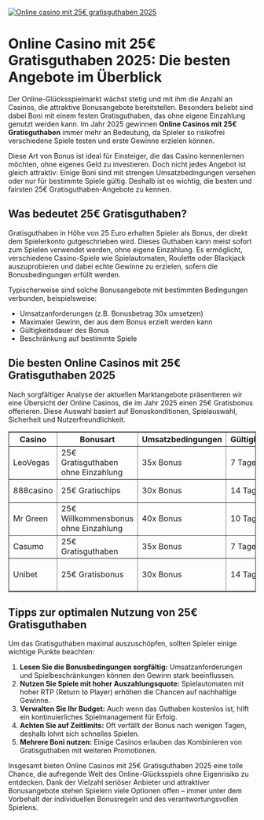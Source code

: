 [![Online casino mit 25€ gratisguthaben 2025](https://123-caf.pages.dev/gitsignup.png)](https://vrmoo.ru/Bt82HjjY)

<h1>Online Casino mit 25€ Gratisguthaben 2025: Die besten Angebote im Überblick</h1>  <p>Der Online-Glücksspielmarkt wächst stetig und mit ihm die Anzahl an Casinos, die attraktive Bonusangebote bereitstellen. Besonders beliebt sind dabei Boni mit einem festen Gratisguthaben, das ohne eigene Einzahlung genutzt werden kann. Im Jahr 2025 gewinnen <strong>Online Casinos mit 25€ Gratisguthaben</strong> immer mehr an Bedeutung, da Spieler so risikofrei verschiedene Spiele testen und erste Gewinne erzielen können.</p>  <p>Diese Art von Bonus ist ideal für Einsteiger, die das Casino kennenlernen möchten, ohne eigenes Geld zu investieren. Doch nicht jedes Angebot ist gleich attraktiv: Einige Boni sind mit strengen Umsatzbedingungen versehen oder nur für bestimmte Spiele gültig. Deshalb ist es wichtig, die besten und fairsten 25€ Gratisguthaben-Angebote zu kennen.</p>  <h2>Was bedeutet 25€ Gratisguthaben?</h2>  <p>Gratisguthaben in Höhe von 25 Euro erhalten Spieler als Bonus, der direkt dem Spielerkonto gutgeschrieben wird. Dieses Guthaben kann meist sofort zum Spielen verwendet werden, ohne eigene Einzahlung. Es ermöglicht, verschiedene Casino-Spiele wie Spielautomaten, Roulette oder Blackjack auszuprobieren und dabei echte Gewinne zu erzielen, sofern die Bonusbedingungen erfüllt werden.</p>  <p>Typischerweise sind solche Bonusangebote mit bestimmten Bedingungen verbunden, beispielsweise:</p>  <ul>   <li>Umsatzanforderungen (z.B. Bonusbetrag 30x umsetzen)</li>   <li>Maximaler Gewinn, der aus dem Bonus erzielt werden kann</li>   <li>Gültigkeitsdauer des Bonus</li>   <li>Beschränkung auf bestimmte Spiele</li> </ul>  <h2>Die besten Online Casinos mit 25€ Gratisguthaben 2025</h2>  <p>Nach sorgfältiger Analyse der aktuellen Marktangebote präsentieren wir eine Übersicht der Online Casinos, die im Jahr 2025 einen 25€ Gratisbonus offerieren. Diese Auswahl basiert auf Bonuskonditionen, Spielauswahl, Sicherheit und Nutzerfreundlichkeit.</p>  <table border="1" cellpadding="8" cellspacing="0">   <thead>     <tr>       <th>Casino</th>       <th>Bonusart</th>       <th>Umsatzbedingungen</th>       <th>Gültigkeit</th>       <th>Besonderheiten</th>     </tr>   </thead>   <tbody>     <tr>       <td>LeoVegas</td>       <td>25€ Gratisguthaben ohne Einzahlung</td>       <td>35x Bonus</td>       <td>7 Tage</td>       <td>Große Spielauswahl, mobile App</td>     </tr>     <tr>       <td>888casino</td>       <td>25€ Gratischips</td>       <td>30x Bonus</td>       <td>14 Tage</td>       <td>Exklusive Slots und Poker</td>     </tr>     <tr>       <td>Mr Green</td>       <td>25€ Willkommensbonus ohne Einzahlung</td>       <td>40x Bonus</td>       <td>10 Tage</td>       <td>Live-Casino Bonus nutzbar</td>     </tr>     <tr>       <td>Casumo</td>       <td>25€ Gratisguthaben</td>       <td>35x Bonus</td>       <td>7 Tage</td>       <td>Innovatives Treueprogramm</td>     </tr>     <tr>       <td>Unibet</td>       <td>25€ Gratisbonus</td>       <td>30x Bonus</td>       <td>14 Tage</td>       <td>Sportwetten & Casino kombiniert</td>     </tr>   </tbody> </table>  <h2>Tipps zur optimalen Nutzung von 25€ Gratisguthaben</h2>  <p>Um das Gratisguthaben maximal auszuschöpfen, sollten Spieler einige wichtige Punkte beachten:</p>  <ol>   <li><strong>Lesen Sie die Bonusbedingungen sorgfältig:</strong> Umsatzanforderungen und Spielbeschränkungen können den Gewinn stark beeinflussen.</li>   <li><strong>Nutzen Sie Spiele mit hoher Auszahlungsquote:</strong> Spielautomaten mit hoher RTP (Return to Player) erhöhen die Chancen auf nachhaltige Gewinne.</li>   <li><strong>Verwalten Sie Ihr Budget:</strong> Auch wenn das Guthaben kostenlos ist, hilft ein kontinuierliches Spielmanagement für Erfolg.</li>   <li><strong>Achten Sie auf Zeitlimits:</strong> Oft verfällt der Bonus nach wenigen Tagen, deshalb lohnt sich schnelles Spielen.</li>   <li><strong>Mehrere Boni nutzen:</strong> Einige Casinos erlauben das Kombinieren von Gratisguthaben mit weiteren Promotionen.</li> </ol>  <p>Insgesamt bieten Online Casinos mit 25€ Gratisguthaben 2025 eine tolle Chance, die aufregende Welt des Online-Glücksspiels ohne Eigenrisiko zu entdecken. Dank der Vielzahl seriöser Anbieter und attraktiver Bonusangebote stehen Spielern viele Optionen offen – immer unter dem Vorbehalt der individuellen Bonusregeln und des verantwortungsvollen Spielens.</p>
